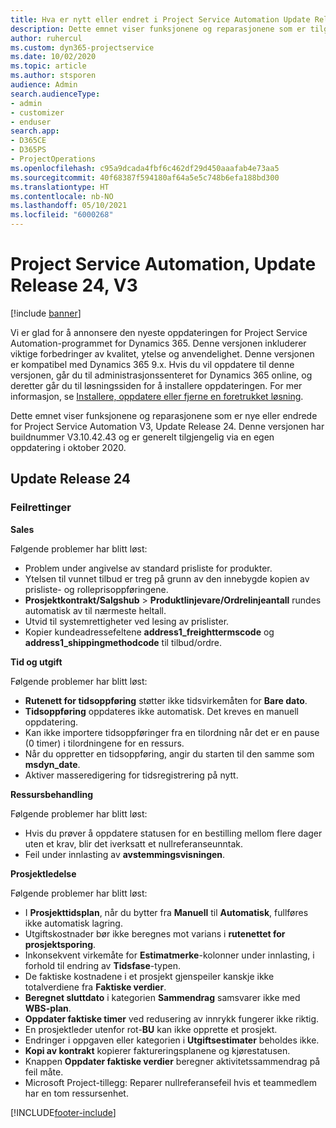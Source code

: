```yaml
---
title: Hva er nytt eller endret i Project Service Automation Update Release 24, V3
description: Dette emnet viser funksjonene og reparasjonene som er tilgjengelig i Project Service Automation Update Release 24, V3.
author: ruhercul
ms.custom: dyn365-projectservice
ms.date: 10/02/2020
ms.topic: article
ms.author: stsporen
audience: Admin
search.audienceType:
- admin
- customizer
- enduser
search.app:
- D365CE
- D365PS
- ProjectOperations
ms.openlocfilehash: c95a9dcada4fbf6c462df29d450aaafab4e73aa5
ms.sourcegitcommit: 40f68387f594180af64a5e5c748b6efa188bd300
ms.translationtype: HT
ms.contentlocale: nb-NO
ms.lasthandoff: 05/10/2021
ms.locfileid: "6000268"
---
```

# <a name="project-service-automation-update-release-24-v3"></a>Project Service Automation, Update Release 24, V3

[!include [banner](../includes/psa-now-project-operations.md)]

Vi er glad for å annonsere den nyeste oppdateringen for Project Service Automation-programmet for Dynamics 365. Denne versjonen inkluderer viktige forbedringer av kvalitet, ytelse og anvendelighet. Denne versjonen er kompatibel med Dynamics 365 9.x. Hvis du vil oppdatere til denne versjonen, går du til administrasjonssenteret for Dynamics 365 online, og deretter går du til løsningssiden for å installere oppdateringen. For mer informasjon, se [Installere, oppdatere eller fjerne en foretrukket løsning](/power-platform/admin/install-remove-preferred-solution).

Dette emnet viser funksjonene og reparasjonene som er nye eller endrede for Project Service Automation V3, Update Release 24. Denne versjonen har buildnummer V3.10.42.43 og er generelt tilgjengelig via en egen oppdatering i oktober 2020.

## <a name="update-release-24"></a>Update Release 24

### <a name="bug-fixes"></a>Feilrettinger

**Sales**

Følgende problemer har blitt løst:

- Problem under angivelse av standard prisliste for produkter.
- Ytelsen til vunnet tilbud er treg på grunn av den innebygde kopien av prisliste- og rolleprisoppføringene.
- **Prosjektkontrakt/Salgshub** > **Produktlinjevare/Ordrelinjeantall** rundes automatisk av til nærmeste heltall.
- Utvid til systemrettigheter ved lesing av prislister.
- Kopier kundeadressefeltene **address1_freighttermscode** og **address1_shippingmethodcode** til tilbud/ordre. 


**Tid og utgift**

Følgende problemer har blitt løst:

- **Rutenett for tidsoppføring** støtter ikke tidsvirkemåten for **Bare dato**.
- **Tidsoppføring** oppdateres ikke automatisk. Det kreves en manuell oppdatering.
- Kan ikke importere tidsoppføringer fra en tilordning når det er en pause (0 timer) i tilordningene for en ressurs.
- Når du oppretter en tidsoppføring, angir du starten til den samme som **msdyn_date**.
- Aktiver masseredigering for tidsregistrering på nytt.

**Ressursbehandling**

Følgende problemer har blitt løst:

- Hvis du prøver å oppdatere statusen for en bestilling mellom flere dager uten et krav, blir det iverksatt et nullreferanseunntak.
- Feil under innlasting av **avstemmingsvisningen**.


**Prosjektledelse**

Følgende problemer har blitt løst:

- I **Prosjekttidsplan**, når du bytter fra **Manuell** til **Automatisk**, fullføres ikke automatisk lagring.
- Utgiftskostnader bør ikke beregnes mot varians i **rutenettet for prosjektsporing**.
- Inkonsekvent virkemåte for **Estimatmerke**-kolonner under innlasting, i forhold til endring av **Tidsfase**-typen.
- De faktiske kostnadene i et prosjekt gjenspeiler kanskje ikke totalverdiene fra **Faktiske verdier**.
- **Beregnet sluttdato** i kategorien **Sammendrag** samsvarer ikke med **WBS-plan**.
- **Oppdater faktiske timer** ved redusering av innrykk fungerer ikke riktig.
- En prosjektleder utenfor rot-**BU** kan ikke opprette et prosjekt.
- Endringer i oppgaven eller kategorien i **Utgiftsestimater** beholdes ikke.
- **Kopi av kontrakt** kopierer faktureringsplanene og kjørestatusen.
- Knappen **Oppdater faktiske verdier** beregner aktivitetssammendrag på feil måte.
- Microsoft Project-tillegg: Reparer nullreferansefeil hvis et teammedlem har en tom ressursenhet.



[!INCLUDE[footer-include](../includes/footer-banner.md)]